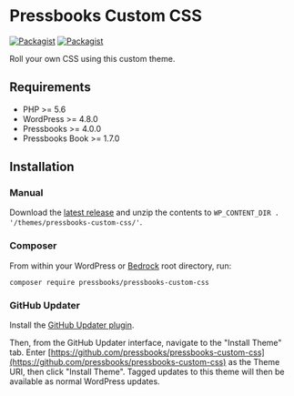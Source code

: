 # Pressbooks Custom CSS

[![Packagist](https://img.shields.io/packagist/l/pressbooks/pressbooks-custom-css.svg)](https://packagist.org/packages/pressbooks/pressbooks-custom-css) [![Packagist](https://img.shields.io/packagist/v/pressbooks/pressbooks-custom-css.svg)](https://packagist.org/packages/pressbooks/pressbooks-custom-css)

Roll your own CSS using this custom theme.

## Requirements

* PHP >= 5.6
* WordPress >= 4.8.0
* Pressbooks >= 4.0.0
* Pressbooks Book >= 1.7.0

## Installation

### Manual

Download the [latest release](https://github.com/pressbooks/pressbooks-custom-css/releases/latest/) and unzip the contents to `WP_CONTENT_DIR . '/themes/pressbooks-custom-css/'`.

### Composer

From within your WordPress or [Bedrock](https://roots.io/bedrock/) root directory, run:

```
composer require pressbooks/pressbooks-custom-css
```

### GitHub Updater

Install the [GitHub Updater plugin](https://github.com/afragen/github-updater).

Then, from the GitHub Updater interface, navigate to the "Install Theme" tab. Enter [https://github.com/pressbooks/pressbooks-custom-css](https://github.com/pressbooks/pressbooks-custom-css) as the Theme URI, then click "Install Theme". Tagged updates to this theme will then be available as normal WordPress updates.
